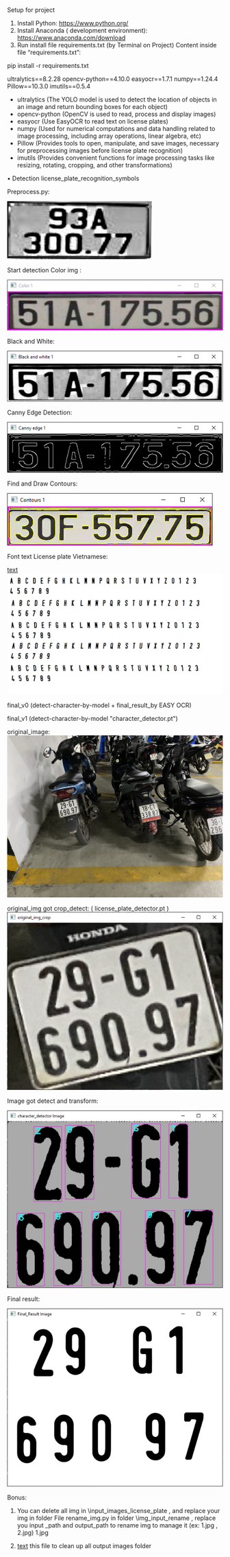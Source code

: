 Setup for project

1. Install Python: https://www.python.org/
2. Install Anaconda ( development environment): https://www.anaconda.com/download
3. Run install file requirements.txt (by Terminal on Project)
   Content inside file “requirements.txt”:

pip install -r requirements.txt

ultralytics==8.2.28
opencv-python==4.10.0
easyocr==1.7.1
numpy==1.24.4
Pillow==10.3.0
imutils==0.5.4


- ultralytics (The YOLO model is used to detect the location of objects in an image and return bounding boxes for each object)
- opencv-python (OpenCV is used to read, process and display images)
- easyocr (Use EasyOCR to read text on license plates)
- numpy (Used for numerical computations and data handling related to image processing, including array operations, linear algebra, etc)
- Pillow (Provides tools to open, manipulate, and save images, necessary for preprocessing images before license plate recognition)
- imutils (Provides convenient functions for image processing tasks like resizing, rotating, cropping, and other transformations)

• Detection license_plate_recognition_symbols

Preprocess.py:

![alt text](imgGrayscalePlusTopHatMinusBlackHat.jpg)

Start detection
Color img :

![alt text](Color.png)

Black and White:

![alt text](BlackWhite.png)

Canny Edge Detection:

![alt text](Canny.png)

Find and Draw Contours:

![alt text](Contours.png)

Font text License plate Vietnamese:

[text](font_bien_so_xe_vn.TTF)
![alt text](font_bien_so_xe_vn.png)

final_v0 (detect-character-by-model + final_result_by EASY OCR)

final_v1 (detect-character-by-model "character_detector.pt")

original_image:
![alt text](original_image.jpg)


original_img got crop_detect: ( license_plate_detector.pt )
![alt text](original_img_crop_only.png)

Image got detect and transform:

![alt text](<image_got_transform_and got_detect.jpg>)

Final result:

![alt text](Final_result.jpg)

Bonus:
1. You can delete all img in \input_images_license_plate , and replace your img in folder
   File rename_img.py in folder \img_input_rename , replace you input \_path and output_path to rename img to manage it (ex: 1.jpg , 2.jpg) 1.jpg

2. [text](Running_YOLOv8_Webcam/Empty_all_output_img.py) this file to clean up all output images folder
